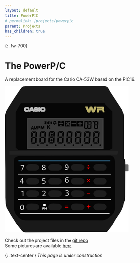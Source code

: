```yaml
---
layout: default
title: PowerPIC
# permalink: /projects/powerpic
parent: Projects
has_children: true
---
```

{: .fw-700}
# The PowerP/C
A replacement board for the Casio CA-53W based on the PIC16.

<img src="/powerpic/docs/watchface.svg" width=400em class="img-center">

Check out the project files in the [git repo](https://github.com/Rex--/powerpic)    \
Some pictures are available [here](/powerpic/hardware.html)


{: .text-center }
_This page is under construction_
